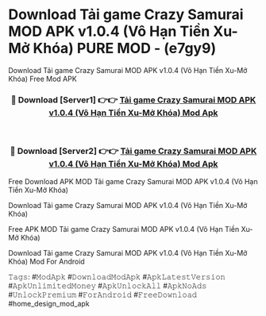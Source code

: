 # Download Tải game Crazy Samurai MOD APK v1.0.4 (Vô Hạn Tiền Xu-Mở Khóa) PURE MOD - (e7gy9)
Download Tải game Crazy Samurai MOD APK v1.0.4 (Vô Hạn Tiền Xu-Mở Khóa) Free Mod APK

<div align="center">
<h3>🔴 Download [Server1] 👉👉 <a href="https://apk-comot.site?title=Tải_game_Crazy_Samurai_MOD_APK_v1.0.4_(Vô_Hạn_Tiền_Xu-Mở_Khóa)">Tải game Crazy Samurai MOD APK v1.0.4 (Vô Hạn Tiền Xu-Mở Khóa) Mod Apk</a></h3><br>

<h3>🔴 Download [Server2] 👉👉 <a href="https://apk-comot.site?title=Tải_game_Crazy_Samurai_MOD_APK_v1.0.4_(Vô_Hạn_Tiền_Xu-Mở_Khóa)">Tải game Crazy Samurai MOD APK v1.0.4 (Vô Hạn Tiền Xu-Mở Khóa) Mod Apk</a></h3>
</div>


Free Download APK MOD Tải game Crazy Samurai MOD APK v1.0.4 (Vô Hạn Tiền Xu-Mở Khóa)

Download Tải game Crazy Samurai MOD APK v1.0.4 (Vô Hạn Tiền Xu-Mở Khóa) 

Free APK MOD Tải game Crazy Samurai MOD APK v1.0.4 (Vô Hạn Tiền Xu-Mở Khóa) 

Download Tải game Crazy Samurai MOD APK v1.0.4 (Vô Hạn Tiền Xu-Mở Khóa) Mod For Android

𝚃𝚊𝚐𝚜: #𝙼𝚘𝚍𝙰𝚙𝚔 #𝙳𝚘𝚠𝚗𝚕𝚘𝚊𝚍𝙼𝚘𝚍𝙰𝚙𝚔 #𝙰𝚙𝚔𝙻𝚊𝚝𝚎𝚜𝚝𝚅𝚎𝚛𝚜𝚒𝚘𝚗 #𝙰𝚙𝚔𝚄𝚗𝚕𝚒𝚖𝚒𝚝𝚎𝚍𝙼𝚘𝚗𝚎𝚢 #𝙰𝚙𝚔𝚄𝚗𝚕𝚘𝚌𝚔𝙰𝚕𝚕 #𝙰𝚙𝚔𝙽𝚘𝙰𝚍𝚜 #𝚄𝚗𝚕𝚘𝚌𝚔𝙿𝚛𝚎𝚖𝚒𝚞𝚖 #𝙵𝚘𝚛𝙰𝚗𝚍𝚛𝚘𝚒𝚍 #𝙵𝚛𝚎𝚎𝙳𝚘𝚠𝚗𝚕𝚘𝚊𝚍 #home_design_mod_apk